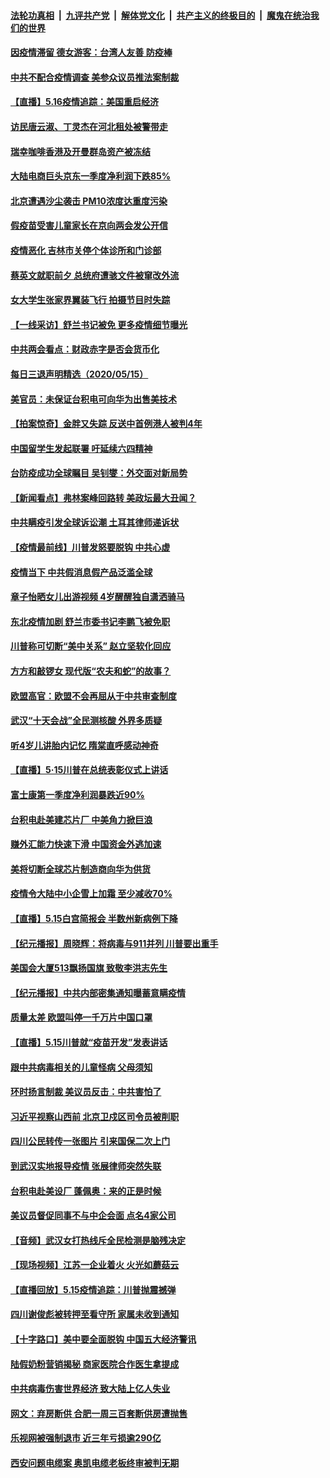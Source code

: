 

####  [法轮功真相](../../../../basic/blob/master/README.md?t=05162202) &nbsp;|&nbsp; [九评共产党](../../../../9ping.md/blob/master/README.md?t=05162202) &nbsp;|&nbsp; [解体党文化](../../../../jtdwh.md/blob/master/README.md?t=05162202)  &nbsp;|&nbsp; [共产主义的终极目的](../../../../gczydzjmd.md/blob/master/README.md?t=05162202) &nbsp;|&nbsp; [魔鬼在统治我们的世界](../../../../mgztzwmdsj.md/blob/master/README.md?t=05162202) 

#### [因疫情滞留 德女游客：台湾人友善 防疫棒](../pages/nsc413/n12114129.md?t=05162202) 

#### [中共不配合疫情调查 美参众议员推法案制裁](../pages/nsc413/n12113326.md?t=05162202) 

#### [【直播】5.16疫情追踪：美国重启经济](../pages/nsc413/n12114542.md?t=05162202) 

#### [访民唐云淑、丁灵杰在河北租处被警带走](../pages/nsc413/n12114454.md?t=05162202) 

#### [瑞幸咖啡香港及开曼群岛资产被冻结](../pages/nsc413/n12114254.md?t=05162202) 

#### [大陆电商巨头京东一季度净利润下跌85%](../pages/nsc413/n12113952.md?t=05162202) 

#### [北京遭遇沙尘袭击 PM10浓度达重度污染](../pages/nsc413/n12114289.md?t=05162202) 


#### [假疫苗受害儿童家长在京向两会发公开信](../pages/nsc413/n12112852.md?t=05162202) 

#### [疫情恶化 吉林市关停个体诊所和门诊部](../pages/nsc413/n12114269.md?t=05162202) 

#### [蔡英文就职前夕 总统府遭骇文件被窜改外流](../pages/nsc413/n12113773.md?t=05162202) 

#### [女大学生张家界翼装飞行 拍摄节目时失踪](../pages/nsc413/n12114027.md?t=05162202) 

#### [【一线采访】舒兰书记被免 更多疫情细节曝光](../pages/nsc413/n12113707.md?t=05162202) 

#### [中共两会看点：财政赤字是否会货币化](../pages/nsc413/n12113576.md?t=05162202) 

#### [每日三退声明精选（2020/05/15）](../pages/nsc413/n12113893.md?t=05162202) 

#### [美官员：未保证台积电可向华为出售美技术](../pages/nsc413/n12113566.md?t=05162202) 

#### [【拍案惊奇】金胖又失踪 反送中首例港人被判4年](../pages/nsc413/n12113607.md?t=05162202) 

#### [中国留学生发起联署 吁延续六四精神](../pages/nsc413/n12113733.md?t=05162202) 

#### [台防疫成功全球瞩目 吴钊燮：外交面对新局势](../pages/nsc413/n12113738.md?t=05162202) 

#### [【新闻看点】弗林案峰回路转 美政坛最大丑闻？](../pages/nsc413/n12113049.md?t=05162202) 

#### [中共瞒疫引发全球诉讼潮 土耳其律师递诉状](../pages/nsc413/n12113248.md?t=05162202) 

#### [【疫情最前线】川普发怒要脱钩 中共心虚](../pages/nsc413/n12112978.md?t=05162202) 

#### [疫情当下 中共假消息假产品泛滥全球](../pages/nsc413/n12113273.md?t=05162202) 

#### [章子怡晒女儿出游视频 4岁醒醒独自潇洒骑马](../pages/nsc413/n12113104.md?t=05162202) 

#### [东北疫情加剧 舒兰市委书记李鹏飞被免职](../pages/nsc413/n12113209.md?t=05162202) 

#### [川普称可切断“美中关系” 赵立坚软化回应](../pages/nsc413/n12113099.md?t=05162202) 

#### [方方和敲锣女 现代版“农夫和蛇”的故事？](../pages/nsc413/n12113136.md?t=05162202) 

#### [欧盟高官：欧盟不会再屈从于中共审查制度](../pages/nsc413/n12113182.md?t=05162202) 

#### [武汉“十天会战”全民测核酸 外界多质疑](../pages/nsc413/n12113219.md?t=05162202) 

#### [听4岁儿讲胎内记忆 隋棠直呼感动神奇](../pages/nsc413/n12112764.md?t=05162202) 

#### [【直播】5·15川普在总统表彰仪式上讲话](../pages/nsc413/n12112699.md?t=05162202) 

#### [富士康第一季度净利润暴跌近90%](../pages/nsc413/n12113013.md?t=05162202) 

#### [台积电赴美建芯片厂 中美角力掀巨浪](../pages/nsc413/n12112963.md?t=05162202) 

#### [赚外汇能力快速下滑 中国资金外逃加速](../pages/nsc413/n12112938.md?t=05162202) 

#### [美将切断全球芯片制造商向华为供货](../pages/nsc413/n12112865.md?t=05162202) 

#### [疫情令大陆中小企雪上加霜 至少减收70%](../pages/nsc413/n12112800.md?t=05162202) 

#### [【直播】5.15白宫简报会 半数州新病例下降](../pages/nsc413/n12112673.md?t=05162202) 

#### [【纪元播报】周晓辉：将病毒与911并列 川普要出重手](../pages/nsc413/n12110571.md?t=05162202) 

#### [美国会大厦513飘扬国旗 致敬李洪志先生](../pages/nsc413/n12112087.md?t=05162202) 

#### [【纪元播报】中共内部密集通知曝蓄意瞒疫情](../pages/nsc413/n12109744.md?t=05162202) 

#### [质量太差 欧盟叫停一千万片中国口罩](../pages/nsc413/n12112723.md?t=05162202) 

#### [【直播】5.15川普就“疫苗开发”发表讲话](../pages/nsc413/n12112672.md?t=05162202) 

#### [跟中共病毒相关的儿童怪病 父母须知](../pages/nsc413/n12112558.md?t=05162202) 

#### [环时扬言制裁 美议员反击：中共害怕了](../pages/nsc413/n12112577.md?t=05162202) 

#### [习近平视察山西前 北京卫戍区司令员被削职](../pages/nsc413/n12111929.md?t=05162202) 

#### [四川公民转传一张图片 引来国保二次上门](../pages/nsc413/n12112161.md?t=05162202) 

#### [到武汉实地报导疫情 张展律师突然失联](../pages/nsc413/n12111952.md?t=05162202) 

#### [台积电赴美设厂 蓬佩奥：来的正是时候](../pages/nsc413/n12111788.md?t=05162202) 

#### [美议员督促同事不与中企会面 点名4家公司](../pages/nsc413/n12111778.md?t=05162202) 

#### [【音频】武汉女打热线斥全民检测是脑残决定](../pages/nsc413/n12111879.md?t=05162202) 

#### [【现场视频】江苏一企业着火 火光如蘑菇云](../pages/nsc413/n12111776.md?t=05162202) 


#### [【直播回放】5.15疫情追踪：川普抛震撼弹](../pages/nsc413/n12111731.md?t=05162202) 

#### [四川谢俊彪被转押至看守所 家属未收到通知](../pages/nsc413/n12111810.md?t=05162202) 

#### [【十字路口】美中要全面脱钩 中国五大经济警讯](../pages/nsc413/n12110809.md?t=05162202) 

#### [陆假奶粉营销揭秘 商家医院合作医生拿提成](../pages/nsc413/n12111640.md?t=05162202) 

#### [中共病毒伤害世界经济 致大陆上亿人失业](../pages/nsc413/n12110757.md?t=05162202) 

#### [网文：弃房断供 合肥一周三百套断供房遭抛售](../pages/nsc413/n12111559.md?t=05162202) 

#### [乐视网被强制退市 近三年亏损逾290亿](../pages/nsc413/n12111536.md?t=05162202) 

#### [西安问题电缆案 奥凯电缆老板终审被判无期](../pages/nsc413/n12111119.md?t=05162202) 

